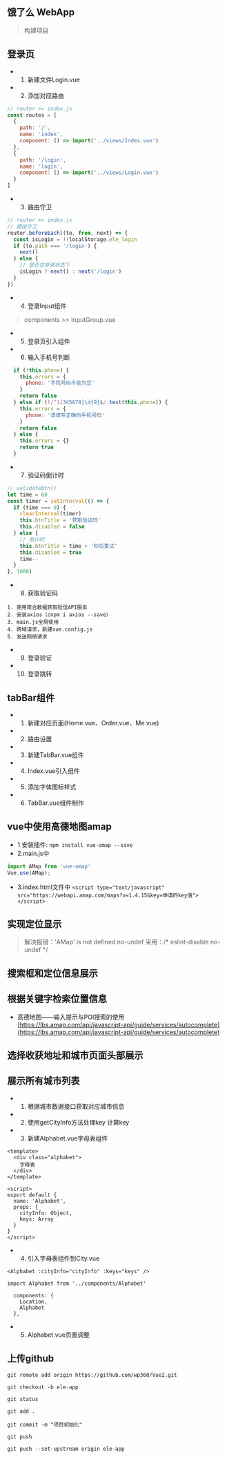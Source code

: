 ## 饿了么 WebApp
> 构建项目

## 登录页
* 1. 新建文件Login.vue
* 2. 添加对应路由
```js
// router >> index.js
const routes = [
  {
    path: '/',
    name: 'index',
    component: () => import('../views/Index.vue')
  },
  {
    path: '/login',
    name: 'login',
    component: () => import('../views/Login.vue')
  }
]
```
* 3. 路由守卫
```js
// router >> index.js
// 路由守卫
router.beforeEach((to, from, next) => {
  const isLogin = !!localStorage.ele_login
  if (to.path === '/login') {
    next()
  } else {
    // 是否在登录状态下
    isLogin ? next() : next('/login')
  }
})

```
* 4. 登录Input组件
> components >> InputGroup.vue
* 5. 登录页引入组件
* 6. 输入手机号判断
```js
  if (!this.phone) {
    this.errors = {
      phone: '手机号码不能为空'
    }
    return false
  } else if (!/^1[345678]\d{9}$/.test(this.phone)) {
    this.errors = {
      phone: '请填写正确的手机号码'
    }
    return false
  } else {
    this.errors = {}
    return true
  }
```
* 7. 验证码倒计时
```js
// validateBtn()
let time = 60
const timer = setInterval(() => {
  if (time === 0) {
    clearInterval(timer)
    this.btnTitle = '获取验证码'
    this.disabled = false
  } else {
    // 倒计时
    this.btnTitle = time + '秒后重试'
    this.disabled = true
    time--
  }
}, 1000)
```
* 8. 获取验证码
```
1. 使用聚合数据获取短信API服务
2. 安装axios（cnpm i axios --save）
3. main.js全局使用
4. 跨域请求，新建vue.config.js
5. 发送网络请求
```
* 9. 登录验证
* 10. 登录跳转
## tabBar组件
* 1. 新建对应页面(Home.vue、Order.vue、Me.vue)
* 2. 路由设置
* 3. 新建TabBar.vue组件
* 4. Index.vue引入组件
* 5. 添加字体图标样式
* 6. TabBar.vue组件制作
## vue中使用高德地图amap
* 1.安装插件:
`npm install vue-amap --save`
* 2.main.js中
```js
import AMap from 'vue-amap'
Vue.use(AMap);
```
* 3.index.html文件中
`<script type="text/javascript" src="https://webapi.amap.com/maps?v=1.4.15&key=申请的key值"></script>`
## 实现定位显示
> 解决报错：'AMap' is not defined  no-undef 采用：/* eslint-disable no-undef */
## 搜索框和定位信息展示

## 根据关键字检索位置信息
* 高德地图——输入提示与POI搜索的使用
[https://lbs.amap.com/api/javascript-api/guide/services/autocomplete](https://lbs.amap.com/api/javascript-api/guide/services/autocomplete)

## 选择收获地址和城市页面头部展示

## 展示所有城市列表
* 1. 根据城市数据接口获取对应城市信息
* 2. 使用getCityInfo方法处理key 计算key
* 3. 新建Alphabet.vue字母表组件
```vue
<template>
  <div class="alphabet">
    字母表
  </div>
</template>

<script>
export default {
  name: 'Alphabet',
  props: {
    cityInfo: Object,
    keys: Array
  }
}
</script>
```
* 4. 引入字母表组件到City.vue
```
<Alphabet :cityInfo="cityInfo" :keys="keys" />

import Alphabet from '../components/Alphabet'

  components: {
    Location,
    Alphabet
  },
```
* 5. Alphabet.vue页面调整

## 上传github
```
git remote add origin https://github.com/wp360/Vue2.git

git checkout -b ele-app

git status

git add .

git commit -m "项目初始化"

git push

git push --set-upstream origin ele-app
```
